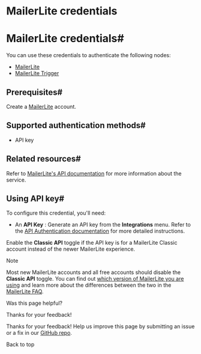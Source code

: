 # MailerLite credentials

[ ](https://github.com/n8n-io/n8n-docs/edit/main/docs/integrations/builtin/credentials/mailerlite.md "Edit this page")

# MailerLite credentials#

You can use these credentials to authenticate the following nodes:

  * [MailerLite](../../app-nodes/n8n-nodes-base.mailerlite/)
  * [MailerLite Trigger](../../trigger-nodes/n8n-nodes-base.mailerlitetrigger/)



## Prerequisites#

Create a [MailerLite](https://www.mailerlite.com/) account.

## Supported authentication methods#

  * API key



## Related resources#

Refer to [MailerLite's API documentation](https://developers.mailerlite.com/docs/) for more information about the service.

## Using API key#

To configure this credential, you'll need:

  * An **API Key** : Generate an API key from the **Integrations** menu. Refer to the [API Authentication documentation](https://developers.mailerlite.com/docs/#authentication) for more detailed instructions.



Enable the **Classic API** toggle if the API key is for a MailerLite Classic account instead of the newer MailerLite experience.

Note

Most new MailerLite accounts and all free accounts should disable the **Classic API** toggle. You can find out [which version of MailerLite you are using](https://www.mailerlite.com/help/which-version-of-mailerlite-am-i-using) and learn more about the differences between the two in the [MailerLite FAQ](https://www.mailerlite.com/help/new-mailerlite-faq).

Was this page helpful? 

Thanks for your feedback! 

Thanks for your feedback! Help us improve this page by submitting an issue or a fix in our [GitHub repo](https://github.com/n8n-io/n8n-docs). 

Back to top 
